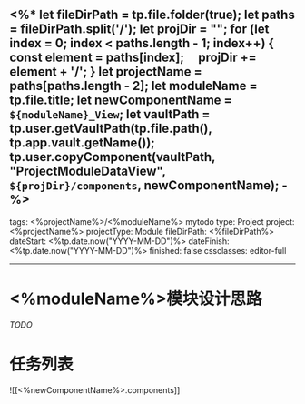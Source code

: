 <%*
let fileDirPath = tp.file.folder(true);
let paths = fileDirPath.split('/');
let projDir = "";
for (let index = 0; index < paths.length - 1; index++) {
	const element = paths[index];
    projDir += element + '/';
}
let projectName = paths[paths.length - 2];
let moduleName = tp.file.title;
let newComponentName = `${moduleName}_View`;
let vaultPath = tp.user.getVaultPath(tp.file.path(), tp.app.vault.getName());
tp.user.copyComponent(vaultPath, "ProjectModuleDataView", `${projDir}/components`, newComponentName);
-%>
---
tags: <%projectName%>/<%moduleName%> mytodo
type: Project
project: <%projectName%>
projectType: Module
fileDirPath: <%fileDirPath%>
dateStart: <%tp.date.now("YYYY-MM-DD")%>
dateFinish: <%tp.date.now("YYYY-MM-DD")%>
finished: false
cssclasses: editor-full

---

# <%moduleName%>模块设计思路
 *TODO*
 
# 任务列表
![[<%newComponentName%>.components]]


